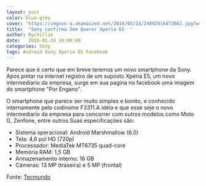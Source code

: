 ```yaml
---
layout: post
color: blue-grey
cover: "https://imgnzn-a.akamaized.net/2016/05/24/24092916472002.jpg?w=1040"
title:  "Sony confirma Sem Querer Xperia E5  "
author: Rychillie
date:   2016-05-24 10:00:00
categories: Sony
tags: Android Sony Xperia E5 Facebook
---
```

Parece que é certo que em breve teremos um novo smartphone da Sony. Apos pintar na internet registro de um suposto Xperia E5, um novo intermediario da empresa, surge em sua pagina no facebook uma imagem do smartphone "Por Engano".

O smartphone que parece ser muito simples e bonito, e conhecido internamente pelo codinome F3311.A idéia e que esse seje o novo intermediario da empresa para concorrer com outros modelos como Moto G, Zenfone, entre outros.Suas especificações são:

<ul>
<li>Sistema operacional: Android Marshmallow (6.0)</li>
<li>Tela: 4,6 pol HD (720p)</li>
<li>Processador: MediaTek MT6735 quad-core</li>
<li>Memória RAM: 1,5 GB</li>
<li>Armazenamento interno: 16 GB</li>
<li>Câmeras: 13 MP (traseira) e 5 MP (frontal)</li>
</ul>

Fonte: <a href="http://www.tecmundo.com.br/sony/105152-querer-sony-confirma-smartphone-xperia-e5-facebook.htm">Tecmundo</a>
